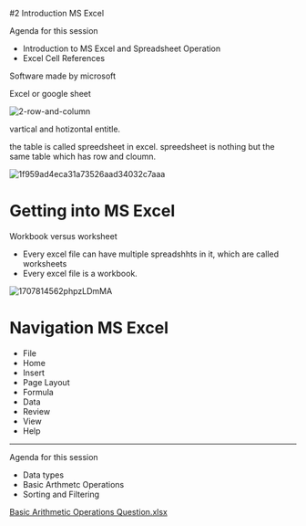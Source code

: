 #2 Introduction MS Excel

Agenda for this session

* Introduction to MS Excel and Spreadsheet Operation
* Excel Cell References

Software made by microsoft

Excel or google sheet

![2-row-and-column](https://github.com/user-attachments/assets/eb3cfbe5-0651-4b14-9c1b-0555868a1b4d)

vartical and hotizontal entitle.

the table is called spreedsheet in excel.
spreedsheet is nothing but the same table which has row and cloumn.

![1f959ad4eca31a73526aad34032c7aaa](https://github.com/user-attachments/assets/e8ee686e-7d7f-46a4-a5f3-db84cccc1154)

# Getting into MS Excel

Workbook versus worksheet
* Every excel file can have multiple spreadshhts in it, which are called worksheets
* Every excel file is a workbook.

![1707814562phpzLDmMA](https://github.com/user-attachments/assets/b87f2d92-232b-4771-a055-d915506ee48c)

# Navigation MS Excel

* File
* Home
* Insert
* Page Layout
* Formula
* Data
* Review
* View
* Help

________________________________________________________________________________________________________________________________________________

Agenda for this session

* Data types
* Basic Arthmetc Operations
* Sorting and Filtering

[Basic Arithmetic Operations Question.xlsx](https://github.com/user-attachments/files/20150809/Basic.Arithmetic.Operations.Question.xlsx)

  
